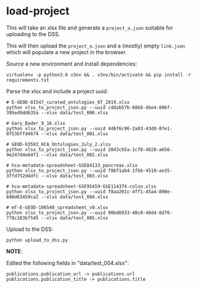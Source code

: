 # load-project

This will take an xlsx file and generate a `project_o.json` suitable for uploading to the DSS.

This will then upload the `project_o.json` and a (mostly) empty `link.json` which will populate a new project in 
the browser.

Source a new environment and install dependencies:

    virtualenv -p python3.6 v3nv && . v3nv/bin/activate && pip install -r requirements.txt

Parse the xlsx and include a project uuid:

    # E-GEOD-81547_curated_ontologies_07_2019.xlsx
    python xlsx_to_project_json.py --uuid cddab57b-6868-4be4-806f-395ed9dd635a --xlsx data/test_000.xlsx

    # Gary_Bader_9_16.xlsx
    python xlsx_to_project_json.py --uuid 4d6f6c96-2a83-43d8-8fe1-0f53bffd4674 --xlsx data/test_001.xlsx

    # GEOD-93593_HCA_Ontologies_July_2.xlsx
    python xlsx_to_project_json.py --uuid 2043c65a-1cf8-4828-a656-9e247d4e64f1 --xlsx data/test_002.xlsx

    # hca-metadata-spreadsheet-GSE84133_pancreas.xlsx
    python xlsx_to_project_json.py --uuid f86f1ab4-1fbb-4510-ae35-3ffd752d4dfc --xlsx data/test_003.xlsx

    # hca-metadata-spreadsheet-GSE95459-GSE114374-colon.xlsx
    python xlsx_to_project_json.py --uuid f8aa201c-4ff1-45a4-890e-840d63459ca2 --xlsx data/test_004.xlsx

    # mf-E-GEOD-106540_spreadsheet_v9.xlsx
    python xlsx_to_project_json.py --uuid 90bd6933-40c0-48d4-8d76-778c103bf545 --xlsx data/test_005.xlsx

Upload to the DSS:

    python upload_to_dss.py


**NOTE**:

Edited the following fields in "data/test_004.xlsx":

    publications.publication_url -> publications.url
    publications.publication_title -> publications.title
